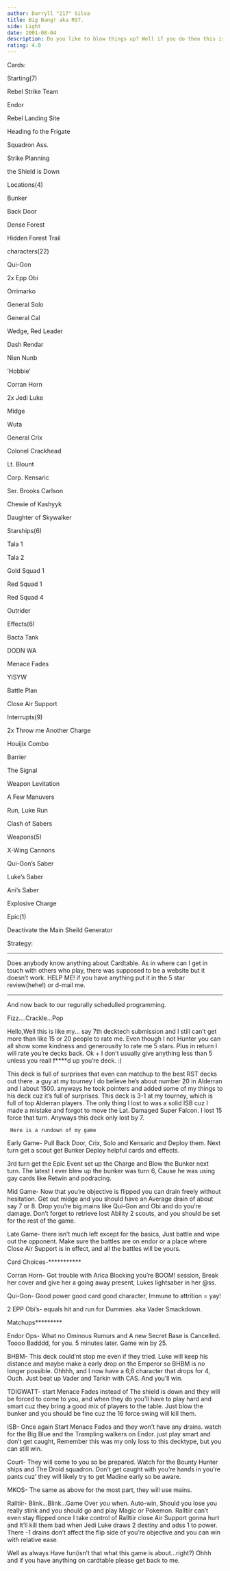 ```yaml
---
author: Darryll "217" Silva
title: Big Bang! aka RST.
side: Light
date: 2001-08-04
description: Do you like to blow things up? Well if you do then this is you’re deck.
rating: 4.0
---
```

Cards: 

Starting(7)
   Rebel Strike Team
   Endor
   Rebel Landing Site
   Heading fo the Frigate
   Squadron Ass.
   Strike Planning
   the Shield is Down

Locations(4)
   Bunker
   Back Door
   Dense Forest
   Hidden Forest Trail

characters(22)
   Qui-Gon
   2x Epp Obi
   Orrimarko
   General Solo
   General Cal
   Wedge, Red Leader
   Dash Rendar
   Nien Nunb
   ’Hobbie’
   Corran Horn
   2x Jedi Luke
   Midge
   Wuta
   General Crix
   Colonel Crackhead
   Lt. Blount
   Corp. Kensaric
   Ser. Brooks Carlson
   Chewie of Kashyyk
   Daughter of Skywalker

Starships(6)
   Tala 1
   Tala 2
   Gold Squad 1
   Red Squad 1
   Red Squad 4
   Outrider

Effects(6)
   Bacta Tank
   DODN WA
   Menace Fades
   YISYW
   Battle Plan
   Close Air Support

Interrupts(9)
   2x Throw me Another Charge
   Houijix Combo
   Barrier
   The Signal
   Weapon Levitation
   A Few Manuvers
   Run, Luke Run
   Clash of Sabers

Weapons(5)
   X-Wing Cannons
   Qui-Gon’s Saber
   Luke’s Saber
   Ani’s Saber
   Explosive Charge

Epic(1)
   Deactivate the Main Sheild Generator


Strategy: 

************************************
Does anybody know anything about Cardtable. As in where can I get in touch with others who play, there was supposed to be a website but it doesn’t work. HELP ME! if you have anything put it in the 5 star review(hehe!) or d-mail me.
**************************************
 And now back to our regurally schedulled programming.
 Fizz....Crackle...Pop
  Hello,Well this is like my... say 7th decktech submission and I still can’t get more than like 15 or 20 people to rate me. Even though I not Hunter you can all show some kindness and generousity to rate me 5 stars. Plus in return I will rate you’re decks back. Ok + I don’t usually give anything less than 5 unless you reall f****d up you’re deck. :)
 This deck is full of surprises that even can matchup to the best RST decks out there. a guy at my tourney I do believe he’s about number 20 in Alderran and I about 1500. anyways he took pointers and added some of my things to his deck cuz it’s full of surprises. This deck is 3-1 at my tourney, which is full of top Alderran players. The only thing I lost to was a solid ISB cuz I made a mistake and forgot to move the Lat. Damaged Super Falcon. I lost 15 force that turn. Anyways this deck only lost by 7. 

     Here is a rundown of my game

Early Game- Pull Back Door, Crix, Solo and Kensaric and Deploy them. Next turn get a scout get Bunker Deploy helpful cards and effects.
3rd turn get the Epic Event set up the Charge and Blow the Bunker next turn. The latest I ever blew up the bunker was turn 6, Cause he was using gay cards like Retwin and podracing.

Mid Game- Now that you’re objective is flipped you can drain freely without hesitation. Get out midge and you should have an Average drain of about say 7 or 8. Drop you’re big mains like Qui-Gon and Obi and do you’re damage. Don’t forget to retrieve lost Ability 2 scouts, and you should be set for the rest of the game.

Late Game- there isn’t much left except for the basics, Just battle and wipe out the opponent. Make sure the battles are on endor or a place where Close Air Support is in effect, and all the battles will be yours.

Card Choices-***********
 Corran Horn- Got trouble with Arica Blocking you’re BOOM! session, Break her cover and give her a going away present, Lukes lightsaber in her @ss.
 Qui-Gon- Good power good card good character, Immune to attrition = yay!
 2 EPP Obi’s- equals hit and run for Dummies. aka Vader Smackdown.

Matchups*********
 Endor Ops- What no Ominous Rumurs and A new Secret Base is Cancelled. Toooo Badddd, for you. 5 minutes later. Game win by 25.

 BHBM- This deck could’nt stop me even if they tried. Luke will keep his distance and maybe make a early drop on the Emperor so BHBM is no longer possible. Ohhhh, and I now have a 6,6 character that drops for 4, Ouch. Just beat up Vader and Tarkin with CAS. And you’ll win.

 TDIGWATT- start Menace Fades instead of The shield is down and they will be forced to come to you, and when they do you’ll have to play hard and smart cuz they bring a good mix of players to the table. Just blow the bunker and you should be fine cuz the 16 force swing will kill them.

 ISB- Once again Start Menace Fades and they won’t have any drains. watch for the Big Blue and the Trampling walkers on Endor. just play smart and don’t get caught, Remember this was my only loss to this decktype, but you can still win.

 Court- They will come to you so be prepared. Watch for the Bounty Hunter ships and The Droid squadron. Don’t get caught with you’re hands in you’re pants cuz’ they will likely try to get Madine early so be aware.
 MKOS- The same as above for the most part, they will use mains.

Ralltiir- Blink...Blink...Game Over you when. Auto-win, Should you lose you really stink and you should go and play Magic or Pokemon. Ralltiir can’t even stay flipped once I take control of Ralltiir close Air Support gonna hurt and It’ll kill them bad when Jedi Luke draws 2 destiny and adss 1 to power. There -1 drains don’t affect the flip side of you’re objective and you can win with relative ease.

 Well as always Have fun(isn’t that what this game is about...right?) Ohhh and if you have anything on cardtable please get back to me.


